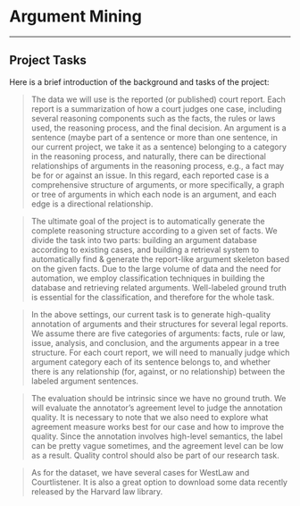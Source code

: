 # Argument Mining

---
## Project Tasks
Here is a brief introduction of the background and tasks of the project:
 
> The data we will use is the reported (or published) court report. Each report is a summarization of how a court judges one case, including several reasoning components such as the facts, the rules or laws used, the reasoning process, and the final decision. An argument is a sentence (maybe part of a sentence or more than one sentence, in our current project, we take it as a sentence) belonging to a category in the reasoning process, and naturally, there can be directional relationships of arguments in the reasoning process, e.g., a fact may be for or against an issue. In this regard, each reported case is a comprehensive structure of arguments, or more specifically, a graph or tree of arguments in which each node is an argument, and each edge is a directional relationship.
 
> The ultimate goal of the project is to automatically generate the complete reasoning structure according to a given set of facts. We divide the task into two parts: building an argument database according to existing cases, and building a retrieval system to automatically find & generate the report-like argument skeleton based on the given facts. Due to the large volume of data and the need for automation, we employ classification techniques in building the database and retrieving related arguments. Well-labeled ground truth is essential for the classification, and therefore for the whole task.
 
> In the above settings, our current task is to generate high-quality annotation of arguments and their structures for several legal reports. We assume there are five categories of arguments: facts, rule or law, issue, analysis, and conclusion, and the arguments appear in a tree structure. For each court report, we will need to manually judge which argument category each of its sentence belongs to, and whether there is any relationship (for, against, or no relationship) between the labeled argument sentences.
 
> The evaluation should be intrinsic since we have no ground truth. We will evaluate the annotator’s agreement level to judge the annotation quality. It is necessary to note that we also need to explore what agreement measure works best for our case and how to improve the quality. Since the annotation involves high-level semantics, the label can be pretty vague sometimes, and the agreement level can be low as a result. Quality control should also be part of our research task.
 
> As for the dataset, we have several cases for WestLaw and Courtlistener. It is also a great option to download some data recently released by the Harvard law library.
